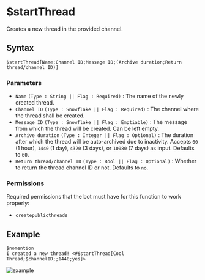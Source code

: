 # $startThread
Creates a new thread in the provided channel.

## Syntax
```
$startThread[Name;Channel ID;Message ID;(Archive duration;Return thread/channel ID)]
```

### Parameters
- `Name` `(Type : String || Flag : Required)` : The name of the newly created thread.
- `Channel ID` `(Type : Snowflake || Flag : Required)` : The channel where the thread shall be created.
- `Message ID` `(Type : Snowflake || Flag : Emptiable)` : The message from which the thread will be created. Can be left empty.
- `Archive duration` `(Type : Integer || Flag : Optional)` : The duration after which the thread will be auto-archived due to inactivity. Accepts `60` (1 hour), `1440` (1 day), `4320` (3 days), or `10080` (7 days) as input. Defaults to `60`.
- `Return thread/channel ID` `(Type : Bool || Flag : Optional)` : Whether to return the thread channel ID or not. Defaults to `no`.

### Permissions
Required permissions that the bot must have for this function to work properly:
- `createpublicthreads`

## Example
```
$nomention
I created a new thread! <#$startThread[Cool Thread;$channelID;;1440;yes]>
```
![example](https://user-images.githubusercontent.com/69215413/128615731-c61c95c1-d1ec-42cf-9964-e8722df30dfe.png)

